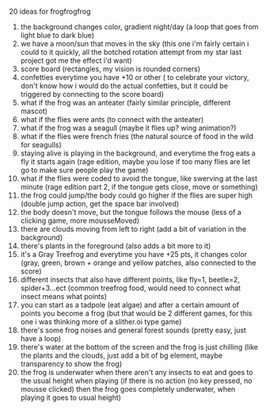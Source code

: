 20 ideas for frogfrogfrog
1. the background changes color, gradient night/day (a loop that goes from light blue to dark blue)
2. we have a moon/sun that moves in the sky (this one i'm fairly certain i could to it quickly, all the botched rotation attempt from my star last project got me the effect i'd want)
3. score board (rectangles, my vision is rounded corners)
4. confetties everytime you have +10 or other ( to celebrate your victory, don't know how i would do the actual confetties, but it could be triggered by connecting to the score board)
5. what if the frog was an anteater (fairly similar principle, different mascot)
6. what if the flies were ants (to connect with the anteater)
7. what if the frog was a seagull (maybe it flies up? wing animation?)
8. what if the flies were french fries (the natural source of food in the wild for seagulls)
9. staying alive is playing in the background, and everytime the frog eats a fly it starts again (rage edition, maybe you lose if too many flies are let go to make sure people play the game)
10. what if the flies were coded to avoid the tongue, like swerving at the last minute (rage edition part 2, if the tongue gets close, move or something)
11. the frog could jump/the body could go higher if the flies are super high (double jump action, get the space bar involved)
12. the body doesn't move, but the tongue follows the mouse (less of a clicking game, more mousseMoved)
13. there are clouds moving from left to right (add a bit of variation in the background)
14. there's plants in the foreground (also adds a bit more to it)
15. it's a Gray Treefrog and everytime you have +25 pts, it changes color (gray, green, brown + orange and yellow patches, also connected to the score)
16. different insects that also have different points, like fly=1, beetle=2, spider+3...ect (common treefrog food, would need to connect what insect means what points)
17. you can start as a tadpole (eat algae) and after a certain amount of points you become a frog (but that would be 2 different games, for this one i was thinking more of a slither.oi type game)
18. there's some frog noises and general forest sounds (pretty easy, just have a loop)
19. there's water at the bottom of the screen and the frog is just chilling (like the plants and the clouds, just add a bit of bg element, maybe transparency to show the frog)
20. the frog is underwater when there aren't any insects to eat and goes to the usual height when playing (if there is no action (no key pressed, no mousse clicked) then the frog goes completely underwater, when playing it goes to usual height)
